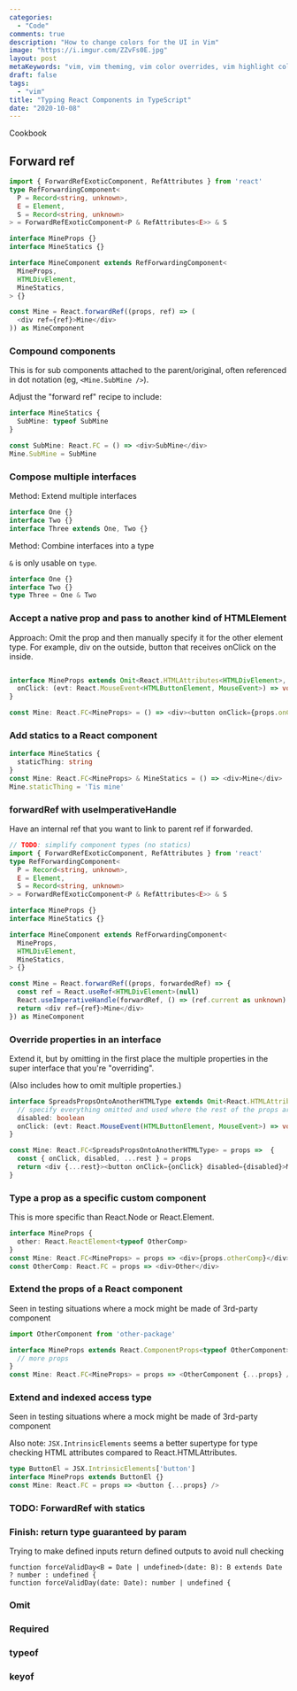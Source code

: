 ```yaml
---
categories:
  - "Code"
comments: true
description: "How to change colors for the UI in Vim"
image: "https://i.imgur.com/ZZvFs0E.jpg"
layout: post
metaKeywords: "vim, vim theming, vim color overrides, vim highlight colors"
draft: false
tags:
  - "vim"
title: "Typing React Components in TypeScript"
date: "2020-10-08"
---
```




<!--more-->

Cookbook

## Forward ref

```typescript
import { ForwardRefExoticComponent, RefAttributes } from 'react'
type RefForwardingComponent<
  P = Record<string, unknown>,
  E = Element,
  S = Record<string, unknown>
> = ForwardRefExoticComponent<P & RefAttributes<E>> & S

interface MineProps {}
interface MineStatics {}

interface MineComponent extends RefForwardingComponent<
  MineProps,
  HTMLDivElement,
  MineStatics,
> {}

const Mine = React.forwardRef((props, ref) => (
  <div ref={ref}>Mine</div>
)) as MineComponent
```

### Compound components

This is for sub components attached to the parent/original, often referenced in dot notation (eg, `<Mine.SubMine />`).

Adjust the "forward ref" recipe to include:

```typescript
interface MineStatics {
  SubMine: typeof SubMine
}

const SubMine: React.FC = () => <div>SubMine</div>
Mine.SubMine = SubMine
```

### Compose multiple interfaces

Method: Extend multiple interfaces

```typescript
interface One {}
interface Two {}
interface Three extends One, Two {}
```

Method: Combine interfaces into a type

`&` is only usable on `type`.

```typescript
interface One {}
interface Two {}
type Three = One & Two
```

### Accept a native prop and pass to another kind of HTMLElement

Approach: Omit the prop and then manually specify it for the other element type.  For example, div on the outside, button that receives onClick on the inside.

```typescript

interface MineProps extends Omit<React.HTMLAttributes<HTMLDivElement>, 'onClick'> {
  onClick: (evt: React.MouseEvent<HTMLButtonElement, MouseEvent>) => void
}

const Mine: React.FC<MineProps> = () => <div><button onClick={props.onClick} /></div>
```

### Add statics to a React component

```typescript
interface MineStatics {
  staticThing: string
}
const Mine: React.FC<MineProps> & MineStatics = () => <div>Mine</div>
Mine.staticThing = 'Tis mine'
```

### forwardRef with useImperativeHandle

Have an internal ref that you want to link to parent ref if forwarded.

```typescript
// TODO: simplify component types (no statics)
import { ForwardRefExoticComponent, RefAttributes } from 'react'
type RefForwardingComponent<
  P = Record<string, unknown>,
  E = Element,
  S = Record<string, unknown>
> = ForwardRefExoticComponent<P & RefAttributes<E>> & S

interface MineProps {}
interface MineStatics {}

interface MineComponent extends RefForwardingComponent<
  MineProps,
  HTMLDivElement,
  MineStatics,
> {}

const Mine = React.forwardRef((props, forwardedRef) => { 
  const ref = React.useRef<HTMLDivElement>(null)
  React.useImperativeHandle(forwardRef, () => (ref.current as unknown) as HTMLDivElement)
  return <div ref={ref}>Mine</div>
}) as MineComponent

```

### Override properties in an interface

Extend it, but by omitting in the first place the multiple properties in the super interface that you're "overriding".

(Also includes how to omit multiple properties.)

```typescript
interface SpreadsPropsOntoAnotherHTMLType extends Omit<React.HTMLAttributes<HTMLButtonElement>, 'onClick'|'disabled'> {
  // specify everything omitted and used where the rest of the props aren't spread
  disabled: boolean
  onClick: (evt: React.MouseEvent(HTMLButtonElement, MouseEvent>) => void
}

const Mine: React.FC<SpreadsPropsOntoAnotherHTMLType> = props =>  {
  const { onClick, disabled, ...rest } = props
  return <div {...rest}><button onClick={onClick} disabled={disabled}>Mine</button></div>
}
```

### Type a prop as a specific custom component

This is more specific than React.Node or React.Element.

```typescript
interface MineProps {
  other: React.ReactElement<typeof OtherComp>
}
const Mine: React.FC<MineProps> = props => <div>{props.otherComp}</div>
const OtherComp: React.FC = props => <div>Other</div>
```

### Extend the props of a React component

Seen in testing situations where a mock might be made of 3rd-party component

```typescript
import OtherComponent from 'other-package'

interface MineProps extends React.ComponentProps<typeof OtherComponent> {
  // more props
}
const Mine: React.FC<MineProps> = props => <OtherComponent {...props} />
```

### Extend and indexed access type

Seen in testing situations where a mock might be made of 3rd-party component

Also note: `JSX.IntrinsicElements` seems a better supertype for type checking HTML attributes compared to React.HTMLAttributes.

```typescript
type ButtonEl = JSX.IntrinsicElements['button'] 
interface MineProps extends ButtonEl {}
const Mine: React.FC = props => <button {...props} />
```

### TODO: ForwardRef with statics

### Finish: return type guaranteed by param
Trying to make defined inputs return defined outputs to avoid null checking

```
function forceValidDay<B = Date | undefined>(date: B): B extends Date ? number : undefined {
function forceValidDay(date: Date): number | undefined {
```


### Omit
### Required
### typeof
### keyof
